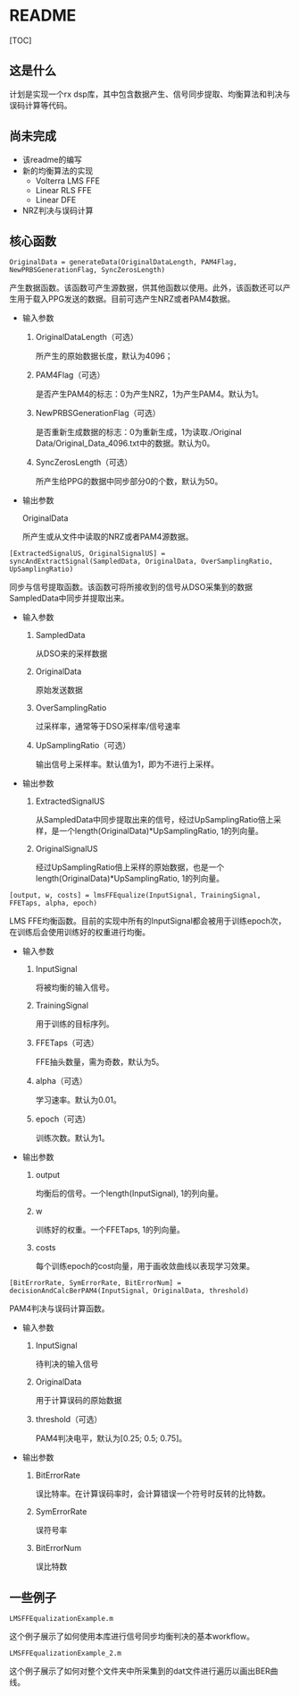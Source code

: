 # README

[TOC]

## 这是什么

计划是实现一个rx dsp库，其中包含数据产生、信号同步提取、均衡算法和判决与误码计算等代码。

## 尚未完成

* 该readme的编写
* 新的均衡算法的实现
  * Volterra LMS FFE
  * Linear RLS FFE
  * Linear DFE
* NRZ判决与误码计算

## 核心函数

```OriginalData = generateData(OriginalDataLength, PAM4Flag, NewPRBSGenerationFlag, SyncZerosLength)```

产生数据函数。该函数可产生源数据，供其他函数以使用。此外，该函数还可以产生用于载入PPG发送的数据。目前可选产生NRZ或者PAM4数据。

* 输入参数

  1. OriginalDataLength（可选）

     所产生的原始数据长度，默认为4096；

  2. PAM4Flag（可选）

     是否产生PAM4的标志：0为产生NRZ，1为产生PAM4。默认为1。

  3. NewPRBSGenerationFlag（可选）

     是否重新生成数据的标志：0为重新生成，1为读取./Original Data/Original_Data_4096.txt中的数据。默认为0。

  4. SyncZerosLength（可选）

     所产生给PPG的数据中同步部分0的个数，默认为50。

* 输出参数

  OriginalData 

  所产生或从文件中读取的NRZ或者PAM4源数据。

```[ExtractedSignalUS, OriginalSignalUS] = syncAndExtractSignal(SampledData, OriginalData, OverSamplingRatio, UpSamplingRatio)``` 

同步与信号提取函数。该函数可将所接收到的信号从DSO采集到的数据SampledData中同步并提取出来。

* 输入参数

  1. SampledData

     从DSO来的采样数据

  2. OriginalData

     原始发送数据

  3. OverSamplingRatio

     过采样率，通常等于DSO采样率/信号速率

  4. UpSamplingRatio（可选）

     输出信号上采样率。默认值为1，即为不进行上采样。

* 输出参数

  1. ExtractedSignalUS

     从SampledData中同步提取出来的信号，经过UpSamplingRatio倍上采样，是一个length(OriginalData)*UpSamplingRatio, 1的列向量。

  2. OriginalSignalUS

     经过UpSamplingRatio倍上采样的原始数据，也是一个length(OriginalData)*UpSamplingRatio, 1的列向量。


```[output, w, costs] = lmsFFEqualize(InputSignal, TrainingSignal, FFETaps, alpha, epoch)```

LMS FFE均衡函数。目前的实现中所有的InputSignal都会被用于训练epoch次，在训练后会使用训练好的权重进行均衡。

* 输入参数

  1. InputSignal

     将被均衡的输入信号。

  2. TrainingSignal

     用于训练的目标序列。

  3. FFETaps（可选）

     FFE抽头数量，需为奇数，默认为5。

  4. alpha（可选）

     学习速率。默认为0.01。

  5. epoch（可选）

     训练次数。默认为1。

* 输出参数

  1. output

     均衡后的信号。一个length(InputSignal), 1的列向量。

  2. w

     训练好的权重。一个FFETaps, 1的列向量。

  3. costs

     每个训练epoch的cost向量，用于画收敛曲线以表现学习效果。

```[BitErrorRate, SymErrorRate, BitErrorNum] = decisionAndCalcBerPAM4(InputSignal, OriginalData, threshold)```

PAM4判决与误码计算函数。

* 输入参数

  1. InputSignal

     待判决的输入信号

  2. OriginalData

     用于计算误码的原始数据

  3. threshold（可选）

     PAM4判决电平，默认为[0.25; 0.5; 0.75]。

* 输出参数

  1. BitErrorRate

     误比特率。在计算误码率时，会计算错误一个符号时反转的比特数。

  2. SymErrorRate

     误符号率

  3. BitErrorNum

     误比特数


## 一些例子

```LMSFFEqualizationExample.m```

这个例子展示了如何使用本库进行信号同步均衡判决的基本workflow。

```LMSFFEqualizationExample_2.m```

这个例子展示了如何对整个文件夹中所采集到的dat文件进行遍历以画出BER曲线。